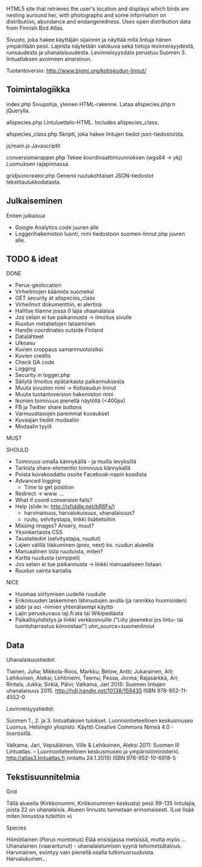 
HTML5 site that retrieves the user's location and displays which birds are nesting auround her, with photographs and some information on distribution, abundance and endangeredness. Uses open distribution data from Finnish Bird Atlas.

Sivusto, joka hakee käyttäjän sijainnin ja näyttää mitä lintuja hänen ympärillään pesii. Lajeista näytetään valokuva sekä tietoja levinneisyydestä, runsaudesta ja uhanalaisuudesta. Levinneisyysdata perustuu Suomen 3. lintuatlaksen avoimeen aineistoon.

Tuotantoversio: http://www.biomi.org/kotiseudun-linnut/


Toimintalogiikka
----------------

index.php
Sivupohja, yleinen HTML-rakenne. Lataa allspecies.php:n jQuerylla.

allspecies.php
Lintuluettelo-HTML. Includes allspecies_class.

allspecies_class.php
Skripti, joka hakee lintujen tiedot json-tiedostoista.

js/main.js
Javascriptit

conversionwrapper.php
Tekee koordinaattimuunnoksen (wgs84 -> ykj) Luomuksen rajapinnassa.

gridjsoncreator.php
Generoi ruutukohtaiset JSON-tiedostot tekstitaulukkodatasta.


Julkaiseminen
-------------

Ennen julkaisua
- Google Analytics code juuren alle
- Loggerihakemiston luonti, nimi tiedostoon suomen-linnut.php juuren alle.

TODO & ideat
------------

DONE
- Perus-geolocation
- Virheilmojen käännös suomeksi
- GET security at allspecies_class
- Virheilmot dokumenttiin, ei alertina
- Hallitse tilanne jossa 0 lajia uhaanalaisia
- Jos selain ei tue paikannusta -> ilmoitus sivulle 
- Ruudun metatietojen lataaminen
- Handle coordinates outside Finland
- Datalähteet
- Ulkoasu
- Kuvien croppaus samanmuotoisiksi
- Kuvien credits
- Check GA code
- Logging
- Security in logger.php
- Säilytä ilmoitus epätarkasta paikannuksesta
- Muuta sivuston nimi -> Kotiseudun linnut
- Muuta tuotantoversion hakemiston nimi
- Ikonien toimivuus pienellä näytöllä (<400px)
- FB ja Twitter share buttons
- Varmuustasojen paremmat kuvaukset
- Kuvaajan tiedot modaaliin
- Modaalin tyylit

MUST

SHOULD
- Toimivuus omalla kännykällä - ja muilla levyksillä
- Tarkista share-elementin toimivuus kännykällä
- Poista kovakoodattu osoite Facebook-napin koodista
- Advanced logging
	- Time to get position
- Redirect -> www. ...
- What if coord conversion fails?
- Help (slide in: http://jsfiddle.net/bR6Fs/)
	- harvinaisuus, harvalukuisuus, uhanalaisuus?
	- ruutu, selvitystapa, linkki lisätietoihin
- Missing images? Ansery, muut?
- Yksinkertaista CSS
- Taustatiedot (selvitystapa, ruudut)
- Lajien välillä liikkuminen (prev, next) ko. ruudun alueella
- Manuaalinen lista ruuduista, miten?
- Kartta ruudusta (simppeli)
- Jos selain ei tue paikannusta -> linkki manuaaliseen listaan
- Ruudun vainta kartalta

NICE
- Huomaa siirtymisen uudelle ruudulle
- Erikoisuuden laskeminen lähiruutujen avulla (ja rannikko huomioiden)
- abbr ja sci -nimien yhtenäisempi käyttö
- Lajin peruskuvaus laji.fi:sta tai Wikipediasta
- Paikallisyhdistys ja linkki verkkosivuille ("Liity jäseneksi jos lintu- tai luontoharrastus kiinnostaa!") utm_source=suomenlinnut


Data
----

Uhanalaisuustiedot:

Tiainen, Juha; Mikkola-Roos, Markku; Below, Antti; Jukarainen, Aili; Lehikoinen, Aleksi; Lehtiniemi, Teemu; Pessa, Jorma; Rajasärkkä, Ari; Rintala, Jukka; Sirkiä, Päivi; Valkama, Jari 2015: Suomen lintujen uhanalaisuus 2015. http://hdl.handle.net/10138/159435 ISBN 978-952-11-4552-0


Levinneisyystiedot:

Suomen 1., 2. ja 3. lintuatlaksen tulokset. Luonnontieteellinen keskusmuseo Luomus, Helsingin yliopisto. Käyttö Creative Commons Nimeä 4.0 -lisenssillä.

Valkama, Jari, Vepsäläinen, Ville & Lehikoinen, Aleksi 2011: Suomen III Lintuatlas. – Luonnontieteellinen keskusmuseo ja ympäristöministeriö. <http://atlas3.lintuatlas.fi> (viitattu 24.1.2015) ISBN 978-952-10-6918-5


Tekstisuunnitelmia
------------------

Grid

Tällä alueella (Kirkkonummi, Kirkkonummen keskusta) pesii 99-135 lintulajia, joista 22 on uhanalaisia. Alueen linnusto tunnetaan erinomaisesti. (Lue lisää miten linnustoa tutkittiin &raquo;)


Species

Hömötiainen (<em>Parus montanus</em>)
Elää ensisijassa metsissä, mutta myös ...
Uhanalainen (vaarantunut) - uhanalaistumisen syynä tehometsätalous.
Harvinainen, esiintyy vain pienellä osalla tutkimusruuduista.
Harvalukuinen...

